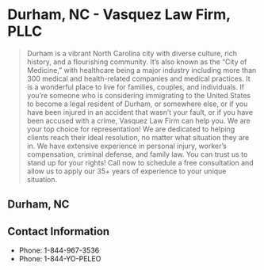 # Durham, NC - Vasquez Law Firm, PLLC

> Durham is a vibrant North Carolina city with diverse culture, rich history, and a flourishing community. It’s also known as the “City of Medicine,” with healthcare being a major industry including more than 300 medical and health-related companies and medical practices. It is a wonderful place to live for families, couples, and individuals. If you’re someone who is considering immigrating to the United States to become a legal resident of Durham, or somewhere else, or if you have been injured in an accident that wasn’t your fault, or if you have been accused with a crime, Vasquez Law Firm can help you. We are your top choice for representation! We are dedicated to helping clients reach their ideal resolution, no matter what situation they are in. We have extensive experience in personal injury, worker’s compensation, criminal defense, and family law. You can trust us to stand up for your rights! Call now to schedule a free consultation and allow us to apply our 35+ years of experience to your unique situation.

## Durham, NC

## Contact Information

- Phone: 1-844-967-3536
- Phone: 1-844-YO-PELEO
